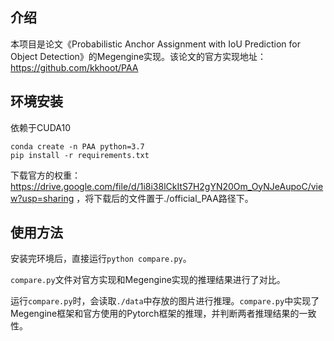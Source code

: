 ## 介绍

本项目是论文《Probabilistic Anchor Assignment with IoU Prediction for Object Detection》的Megengine实现。该论文的官方实现地址：https://github.com/kkhoot/PAA


## 环境安装

依赖于CUDA10

```
conda create -n PAA python=3.7
pip install -r requirements.txt
```

下载官方的权重：https://drive.google.com/file/d/1i8i38lCkItS7H2gYN20Om_OyNJeAupoC/view?usp=sharing
，将下载后的文件置于./official_PAA路径下。 

## 使用方法

安装完环境后，直接运行`python compare.py`。

`compare.py`文件对官方实现和Megengine实现的推理结果进行了对比。

运行`compare.py`时，会读取`./data`中存放的图片进行推理。`compare.py`中实现了Megengine框架和官方使用的Pytorch框架的推理，并判断两者推理结果的一致性。